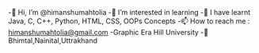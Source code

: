 ##
-👋 Hi, I’m @himanshumahtolia
-👀 I’m interested in learning
-🌱 I have learnt Java, C, C++, Python, HTML, CSS, OOPs Concepts
-📫 How to reach me : himanshumahtolia@gmail.com
-Graphic Era Hill University
-📍 Bhimtal,Nainital,Uttrakhand
<!--
**himanshumahtolia/himanshumahtolia** is a ✨ _special_ ✨ repository because its `README.md` (this file) appears on your GitHub profile.

Here are some ideas to get you started:

- 🔭 I’m currently working on ...
- 🌱 I’m currently learning ...
- 👯 I’m looking to collaborate on ...
- 🤔 I’m looking for help with ...
- 💬 Ask me about ...
- 📫 How to reach me: ...
- 😄 Pronouns: ...
- ⚡ Fun fact: ...
-->
